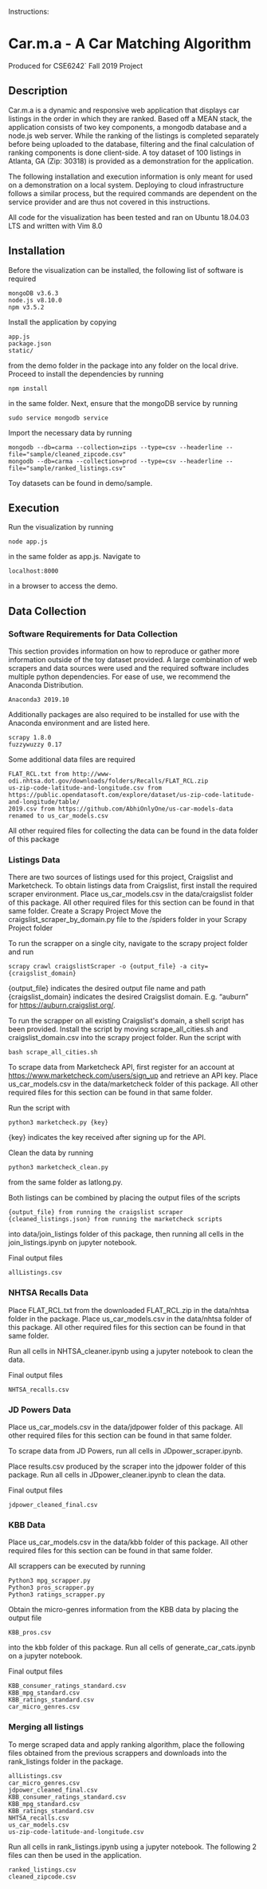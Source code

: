Instructions:
# Car.m.a - A Car Matching Algorithm
Produced for CSE6242` Fall 2019 Project


## Description
Car.m.a is a dynamic and responsive web application that displays car listings in the order in which they are ranked. Based off a MEAN stack, the application consists of two key components, a mongodb database and a node.js web server. While the ranking of the listings is completed separately before being uploaded to the database, filtering and the final calculation of ranking components is done client-side. A toy dataset of 100 listings in Atlanta, GA (Zip: 30318) is provided as a demonstration for the application. 

The following installation and execution information is only meant for used on a demonstration on a local system. Deploying to cloud infrastructure follows a similar process, but the required commands are dependent on the service provider and are thus not covered in this instructions.

All code for the visualization has been tested and ran on Ubuntu 18.04.03 LTS and written with Vim 8.0


## Installation
Before the visualization can be installed, the following list of software is required

	mongoDB v3.6.3
	node.js v8.10.0
	npm v3.5.2

Install the application by copying

	app.js
	package.json
	static/

from the demo folder in the package into any folder on the local drive. Proceed to install the dependencies by running

	npm install

in the same folder. Next, ensure that the mongoDB service by running

	sudo service mongodb service
	
Import the necessary data by running

	mongodb --db=carma --collection=zips --type=csv --headerline --file="sample/cleaned_zipcode.csv"
	mongodb --db=carma --collection=prod --type=csv --headerline --file="sample/ranked_listings.csv"

Toy datasets can be found in demo/sample.


## Execution
Run the visualization by running 

	node app.js

in the same folder as app.js. Navigate to 

	localhost:8000

in a browser to access the demo. 


## Data Collection


### Software Requirements for Data Collection
This section provides information on how to reproduce or gather more information outside of the toy dataset provided. A large combination of web scrapers and data sources were used and the required software includes multiple python dependencies. For ease of use, we recommend the Anaconda Distribution. 
 
	Anaconda3 2019.10

Additionally packages are also required to be installed for use with the Anaconda environment and are listed here.

	scrapy 1.8.0
	fuzzywuzzy 0.17

Some additional data files are required

	FLAT_RCL.txt from http://www-odi.nhtsa.dot.gov/downloads/folders/Recalls/FLAT_RCL.zip
	us-zip-code-latitude-and-longitude.csv from https://public.opendatasoft.com/explore/dataset/us-zip-code-latitude-and-longitude/table/
	2019.csv from https://github.com/AbhiOnlyOne/us-car-models-data renamed to us_car_models.csv 
	
All other required files for collecting the data can be found in the data folder of this package

### Listings Data
There are two sources of listings used for this project, Craigslist and Marketcheck. To obtain listings data from Craigslist, first install the required scraper environment. Place us_car_models.csv in the data/craigslist folder of this package. All other required files for this section can be found in that same folder.
Create a Scrapy Project
Move the craigslist_scraper_by_domain.py file to the /spiders folder in your Scrapy Project folder

To run the scrapper on a single city, navigate to the scrapy project folder and run

	scrapy crawl craigslistScraper -o {output_file} -a city={craigslist_domain}

{output_file} indicates the desired output file name and path
{craigslist_domain} indicates the desired Craigslist domain. E.g. “auburn” for https://auburn.craigslist.org/. 

To run the scrapper on all existing Craigslist's domain, a shell script has been provided. 
Install the script by moving scrape_all_cities.sh and craigslist_domain.csv into the scrapy project folder. Run the script with

	bash scrape_all_cities.sh

To scrape data from Marketcheck API, first register for an account at https://www.marketcheck.com/users/sign_up and retrieve an API key. Place us_car_models.csv in the data/marketcheck folder of this package. All other required files for this section can be found in that same folder.

Run the script with

	python3 marketcheck.py {key}

{key} indicates the key received after signing up for the API.

Clean the data by running

	python3 marketcheck_clean.py

from the same folder as latlong.py.

Both listings can be combined by placing the output files of the scripts

	{output_file} from running the craigslist scraper
	{cleaned_listings.json} from running the marketcheck scripts

into data/join_listings folder of this package, then running all cells in the join_listings.ipynb on jupyter notebook.

Final output files

	allListings.csv


### NHTSA Recalls Data
Place FLAT_RCL.txt from the downloaded FLAT_RCL.zip in the data/nhtsa folder in the package. Place us_car_models.csv in the data/nhtsa folder of this package. All other required files for this section can be found in that same folder.

Run all cells in NHTSA_cleaner.ipynb using a jupyter notebook to clean the data.

Final output files

	NHTSA_recalls.csv


### JD Powers Data
Place us_car_models.csv in the data/jdpower folder of this package. All other required files for this section can be found in that same folder.

To scrape data from JD Powers, run all cells in JDpower_scraper.ipynb.

Place results.csv produced by the scraper into the jdpower folder of this package.
Run all cells in JDpower_cleaner.ipynb to clean the data.

Final output files

	jdpower_cleaned_final.csv


### KBB Data
Place us_car_models.csv in the data/kbb folder of this package. All other required files for this section can be found in that same folder.

All scrappers can be executed by running

	Python3 mpg_scrapper.py
	Python3 pros_scrapper.py
	Python3 ratings_scrapper.py

Obtain the micro-genres information from the KBB data by placing the output file

	KBB_pros.csv

into the kbb folder of this package. Run all cells of generate_car_cats.ipynb on a jupyter notebook.

Final output files

	KBB_consumer_ratings_standard.csv
	KBB_mpg_standard.csv
	KBB_ratings_standard.csv
	car_micro_genres.csv


### Merging all listings
To merge scraped data and apply ranking algorithm, place the following files obtained from the previous scrappers and downloads into the rank_listings folder in the package.

	allListings.csv
	car_micro_genres.csv
	jdpower_cleaned_final.csv
	KBB_consumer_ratings_standard.csv
	KBB_mpg_standard.csv
	KBB_ratings_standard.csv
	NHTSA_recalls.csv
	us_car_models.csv
	us-zip-code-latitude-and-longitude.csv

Run all cells in rank_listings.ipynb using a jupyter notebook. The following 2 files can then be used in the application.

	ranked_listings.csv
	cleaned_zipcode.csv
